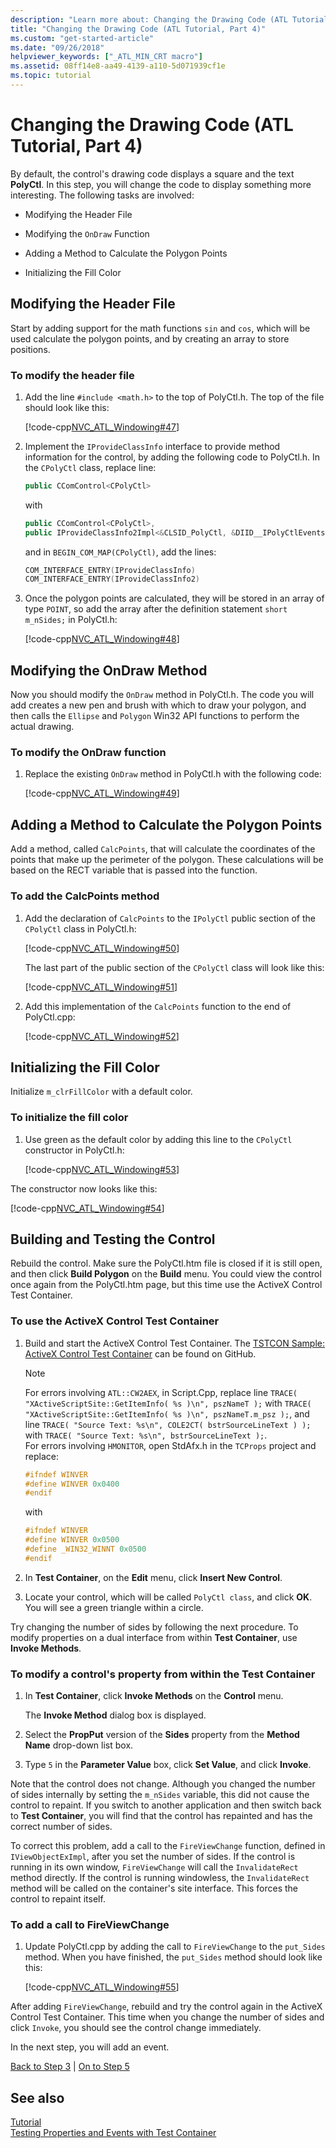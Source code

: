 ```yaml
---
description: "Learn more about: Changing the Drawing Code (ATL Tutorial, Part 4)"
title: "Changing the Drawing Code (ATL Tutorial, Part 4)"
ms.custom: "get-started-article"
ms.date: "09/26/2018"
helpviewer_keywords: ["_ATL_MIN_CRT macro"]
ms.assetid: 08ff14e8-aa49-4139-a110-5d071939cf1e
ms.topic: tutorial
---
```

# Changing the Drawing Code (ATL Tutorial, Part 4)

By default, the control's drawing code displays a square and the text **PolyCtl**. In this step, you will change the code to display something more interesting. The following tasks are involved:

- Modifying the Header File

- Modifying the `OnDraw` Function

- Adding a Method to Calculate the Polygon Points

- Initializing the Fill Color

## Modifying the Header File

Start by adding support for the math functions `sin` and `cos`, which will be used calculate the polygon points, and by creating an array to store positions.

### To modify the header file

1. Add the line `#include <math.h>` to the top of PolyCtl.h. The top of the file should look like this:

    [!code-cpp[NVC_ATL_Windowing#47](../atl/codesnippet/cpp/changing-the-drawing-code-atl-tutorial-part-4_1.cpp)]

1. Implement the `IProvideClassInfo` interface to provide method information for the control, by adding the following code to PolyCtl.h. In the `CPolyCtl` class, replace line:

    ```cpp
    public CComControl<CPolyCtl>
    ```

    with

    ```cpp
    public CComControl<CPolyCtl>,
    public IProvideClassInfo2Impl<&CLSID_PolyCtl, &DIID__IPolyCtlEvents, &LIBID_PolygonLib>
    ```

    and in `BEGIN_COM_MAP(CPolyCtl)`, add the lines:

    ```cpp
    COM_INTERFACE_ENTRY(IProvideClassInfo)
    COM_INTERFACE_ENTRY(IProvideClassInfo2)
    ```

1. Once the polygon points are calculated, they will be stored in an array of type `POINT`, so add the array after the definition statement `short m_nSides;` in PolyCtl.h:

    [!code-cpp[NVC_ATL_Windowing#48](../atl/codesnippet/cpp/changing-the-drawing-code-atl-tutorial-part-4_2.h)]

## Modifying the OnDraw Method

Now you should modify the `OnDraw` method in PolyCtl.h. The code you will add creates a new pen and brush with which to draw your polygon, and then calls the `Ellipse` and `Polygon` Win32 API functions to perform the actual drawing.

### To modify the OnDraw function

1. Replace the existing `OnDraw` method in PolyCtl.h with the following code:

    [!code-cpp[NVC_ATL_Windowing#49](../atl/codesnippet/cpp/changing-the-drawing-code-atl-tutorial-part-4_3.cpp)]

## Adding a Method to Calculate the Polygon Points

Add a method, called `CalcPoints`, that will calculate the coordinates of the points that make up the perimeter of the polygon. These calculations will be based on the RECT variable that is passed into the function.

### To add the CalcPoints method

1. Add the declaration of `CalcPoints` to the `IPolyCtl` public section of the `CPolyCtl` class in PolyCtl.h:

    [!code-cpp[NVC_ATL_Windowing#50](../atl/codesnippet/cpp/changing-the-drawing-code-atl-tutorial-part-4_4.h)]

    The last part of the public section of the `CPolyCtl` class will look like this:

    [!code-cpp[NVC_ATL_Windowing#51](../atl/codesnippet/cpp/changing-the-drawing-code-atl-tutorial-part-4_5.h)]

1. Add this implementation of the `CalcPoints` function to the end of PolyCtl.cpp:

    [!code-cpp[NVC_ATL_Windowing#52](../atl/codesnippet/cpp/changing-the-drawing-code-atl-tutorial-part-4_6.cpp)]

## Initializing the Fill Color

Initialize `m_clrFillColor` with a default color.

### To initialize the fill color

1. Use green as the default color by adding this line to the `CPolyCtl` constructor in PolyCtl.h:

    [!code-cpp[NVC_ATL_Windowing#53](../atl/codesnippet/cpp/changing-the-drawing-code-atl-tutorial-part-4_7.h)]

The constructor now looks like this:

[!code-cpp[NVC_ATL_Windowing#54](../atl/codesnippet/cpp/changing-the-drawing-code-atl-tutorial-part-4_8.h)]

## Building and Testing the Control

Rebuild the control. Make sure the PolyCtl.htm file is closed if it is still open, and then click **Build Polygon** on the **Build** menu. You could view the control once again from the PolyCtl.htm page, but this time use the ActiveX Control Test Container.

### To use the ActiveX Control Test Container

1. Build and start the ActiveX Control Test Container. The [TSTCON Sample: ActiveX Control Test Container](https://github.com/Microsoft/VCSamples/tree/master/VC2010Samples/MFC/ole/TstCon) can be found on GitHub.

    > [!NOTE]
    > For errors involving `ATL::CW2AEX`, in Script.Cpp, replace line `TRACE( "XActiveScriptSite::GetItemInfo( %s )\n", pszNameT );` with `TRACE( "XActiveScriptSite::GetItemInfo( %s )\n", pszNameT.m_psz );`, and line `TRACE( "Source Text: %s\n", COLE2CT( bstrSourceLineText ) );` with `TRACE( "Source Text: %s\n", bstrSourceLineText );`.<br/>
    > For errors involving `HMONITOR`, open StdAfx.h in the `TCProps` project and replace:
    >
    > ```cpp
    > #ifndef WINVER
    > #define WINVER 0x0400
    > #endif
    > ```
    >
    > with
    >
    > ```cpp
    > #ifndef WINVER
    > #define WINVER 0x0500
    > #define _WIN32_WINNT 0x0500
    > #endif
    > ```

1. In **Test Container**, on the **Edit** menu, click **Insert New Control**.

1. Locate your control, which will be called `PolyCtl class`, and click **OK**. You will see a green triangle within a circle.

Try changing the number of sides by following the next procedure. To modify properties on a dual interface from within **Test Container**, use **Invoke Methods**.

### To modify a control's property from within the Test Container

1. In **Test Container**, click **Invoke Methods** on the **Control** menu.

    The **Invoke Method** dialog box is displayed.

1. Select the **PropPut** version of the **Sides** property from the **Method Name** drop-down list box.

1. Type `5` in the **Parameter Value** box, click **Set Value**, and click **Invoke**.

Note that the control does not change. Although you changed the number of sides internally by setting the `m_nSides` variable, this did not cause the control to repaint. If you switch to another application and then switch back to **Test Container**, you will find that the control has repainted and has the correct number of sides.

To correct this problem, add a call to the `FireViewChange` function, defined in `IViewObjectExImpl`, after you set the number of sides. If the control is running in its own window, `FireViewChange` will call the `InvalidateRect` method directly. If the control is running windowless, the `InvalidateRect` method will be called on the container's site interface. This forces the control to repaint itself.

### To add a call to FireViewChange

1. Update PolyCtl.cpp by adding the call to `FireViewChange` to the `put_Sides` method. When you have finished, the `put_Sides` method should look like this:

    [!code-cpp[NVC_ATL_Windowing#55](../atl/codesnippet/cpp/changing-the-drawing-code-atl-tutorial-part-4_9.cpp)]

After adding `FireViewChange`, rebuild and try the control again in the ActiveX Control Test Container. This time when you change the number of sides and click `Invoke`, you should see the control change immediately.

In the next step, you will add an event.

[Back to Step 3](../atl/adding-a-property-to-the-control-atl-tutorial-part-3.md) \| [On to Step 5](../atl/adding-an-event-atl-tutorial-part-5.md)

## See also

[Tutorial](../atl/active-template-library-atl-tutorial.md)<br/>
[Testing Properties and Events with Test Container](../mfc/testing-properties-and-events-with-test-container.md)
